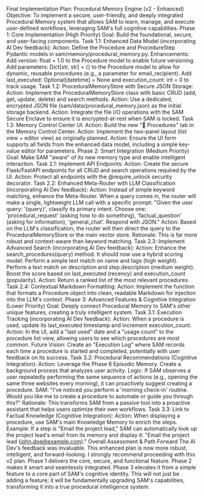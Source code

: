 Final Implementation Plan: Procedural Memory Engine (v2 - Enhanced)
Objective: To implement a secure, user-friendly, and deeply integrated Procedural Memory system that allows SAM to learn, manage, and execute user-defined workflows, leveraging SAM's full cognitive capabilities.
Phase 1: Core Implementation (High Priority)
Goal: Build the foundational, secure, and user-facing components.
Task 1.1: Enhanced Data Model (incorporating AI Dev feedback):
Action: Define the Procedure and ProcedureStep Pydantic models in sam/memory/procedural_memory.py.
Enhancements:
Add version: float = 1.0 to the Procedure model to enable future versioning.
Add parameters: Dict[str, str] = {} to the Procedure model to allow for dynamic, reusable procedures (e.g., a parameter for email_recipient).
Add last_executed: Optional[datetime] = None and execution_count: int = 0 to track usage.
Task 1.2: ProceduralMemoryStore with Secure JSON Storage:
Action: Implement the ProceduralMemoryStore class with basic CRUD (add, get, update, delete) and search methods.
Action: Use a dedicated, encrypted JSON file (sam/data/procedural_memory.json) as the initial storage backend.
Action: Integrate the file I/O operations with the SAM Secure Enclave to ensure it is encrypted-at-rest when SAM is locked.
Task 1.3: Memory Control Center UI:
Action: Build the new "🧠 Procedures" tab in the Memory Control Center.
Action: Implement the two-panel layout (list view + editor view) as originally planned.
Action: Ensure the UI form supports all fields from the enhanced data model, including a simple key-value editor for parameters.
Phase 2: Smart Integration (Medium Priority)
Goal: Make SAM "aware" of its new memory type and enable intelligent interaction.
Task 2.1: Implement API Endpoints:
Action: Create the secure Flask/FastAPI endpoints for all CRUD and search operations required by the UI.
Action: Protect all endpoints with the @require_unlock security decorator.
Task 2.2: Enhanced Meta-Router with LLM Classification (incorporating AI Dev feedback):
Action: Instead of simple keyword matching, enhance the Meta-Router. When a query comes in, the router will make a single, lightweight LLM call with a specific prompt:
"Given the user query: '{query}', classify its primary intent. Choose one: 'procedural_request' (asking how to do something), 'factual_question' (asking for information), 'general_chat'. Respond with JSON."
Action: Based on the LLM's classification, the router will then direct the query to the ProceduralMemoryStore or the main vector store.
Rationale: This is far more robust and context-aware than keyword matching.
Task 2.3: Implement Advanced Search (incorporating AI Dev feedback):
Action: Enhance the search_procedures(query) method. It should now use a hybrid scoring model:
Perform a simple text match on name and tags (high weight).
Perform a text match on description and step.description (medium weight).
Boost the score based on last_executed (recency) and execution_count (popularity).
Action: Return a ranked list of the most relevant procedures.
Task 2.4: Contextual Markdown Formatting:
Action: Implement the function that formats a Procedure object into clean, readable Markdown for injection into the LLM's context.
Phase 3: Advanced Features & Cognitive Integration (Lower Priority)
Goal: Deeply connect Procedural Memory to SAM's other unique features, creating a truly intelligent system.
Task 3.1: Execution Tracking (incorporating AI Dev feedback):
Action: When a procedure is used, update its last_executed timestamp and increment execution_count.
Action: In the UI, add a "last used" date and a "usage count" to the procedure list view, allowing users to see which procedures are most common.
Future Vision: Create an "Execution Log" where SAM records each time a procedure is started and completed, potentially with user feedback on its success.
Task 3.2: Procedural Recommendations (Cognitive Integration):
Action: Leverage the Phase 6 Episodic Memory. Create a background process that analyzes user activity.
Logic: If SAM observes a user repeatedly performing the same sequence of actions (e.g., opening the same three websites every morning), it can proactively suggest creating a procedure.
SAM: "I've noticed you perform a 'morning check-in' routine. Would you like me to create a procedure to automate or guide you through this?"
Rationale: This transforms SAM from a passive tool into a proactive assistant that helps users optimize their own workflows.
Task 3.3: Link to Factual Knowledge (Cognitive Integration):
Action: When displaying a procedure, use SAM's main Knowledge Memory to enrich the steps.
Example: If a step is "Email the project lead," SAM can automatically look up the project lead's email from its memory and display it: "Email the project lead (john.doe@example.com)."
Overall Assessment & Path Forward
The AI Dev's feedback was invaluable. This enhanced plan is now more robust, intelligent, and forward-looking. I strongly recommend proceeding with this v2 plan.
Phase 1 delivers the core, secure, and functional feature.
Phase 2 makes it smart and seamlessly integrated.
Phase 3 elevates it from a simple feature to a core part of SAM's cognitive identity.
This will not just be adding a feature; it will be fundamentally upgrading SAM's capabilities, transforming it into a true procedural intelligence system.